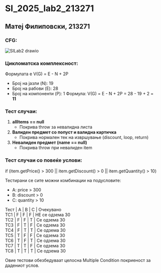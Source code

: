 # SI_2025_lab2_213271

## Матеј Филиповски, 213271

### CFG:
![SILab2 drawio](https://github.com/user-attachments/assets/5d33f82f-8d01-4419-88f7-274756fe6515)

### Цикломатска комплексност:  
Формулата е V(G) = E - N + 2P  
- Број на јазли (N): 19
- Број на рабови (E): 28
- Број на компоненти (P): 1
Формула: V(G) = E - N + 2P = 28 - 19 + 2 = **11**

### Тест случаи:

1. **allItems == null**  
   - Покрива throw за невалидна листа
2. **Валиден предмет со попуст и валидна картичка**  
   - Покрива нормален тек на извршување (discount, loop, return)
3. **Невалиден предмет (name == null)**  
   - Покрива throw при невалиден item


### Тест случаи со повеќе услови:

if (item.getPrice() > 300 || item.getDiscount() > 0 || item.getQuantity() > 10)

Тестирани се сите можни комбинации на подусловите:
- A: price > 300  
- B: discount > 0  
- C: quantity > 10  

Тест | A | B | C | Очекувано  
TC1  | F | F | F | НЕ се одзема 30  
TC2  | F | F | T | Се одзема 30  
TC3  | F | T | F | Се одзема 30  
TC4  | F | T | T | Се одзема 30  
TC5  | T | F | F | Се одзема 30  
TC6  | T | F | T | Се одзема 30  
TC7  | T | T | F | Се одзема 30  
TC8  | T | T | T | Се одзема 30  

Овие тестови обезбедуваат целосна Multiple Condition покриеност за дадениот услов.

